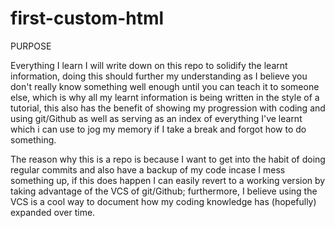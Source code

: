 # first-custom-html
PURPOSE

Everything I learn I will write down on this repo to solidify the learnt information, doing this should further my understanding as I believe you don't really know something well enough until you can teach it to someone else, which is why all my learnt information is being written in the style of a tutorial, this also has the benefit of showing my progression with coding and using git/Github as well as serving as an index of everything I've learnt which i can use to jog my memory if I take a break and forgot how to do something.

The reason why this is a repo is because I want to get into the habit of doing regular commits and also have a backup of my code incase I mess something up, if this does happen I can easily revert to a working version by taking advantage of the VCS of git/Github; furthermore, I believe using the VCS is a cool way to document how my coding knowledge has (hopefully) expanded over time.
